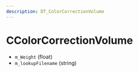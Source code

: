 ```yaml
---
description: DT_ColorCorrectionVolume
---
```


# CColorCorrectionVolume


* `m_Weight` (float)
* `m_lookupFilename` (string)

